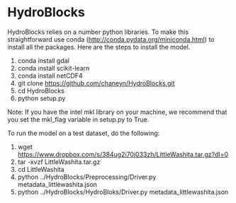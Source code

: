 HydroBlocks
==========

HydroBlocks relies on a number python libraries. To make this straightforward use conda (http://conda.pydata.org/miniconda.html) to install all the packages. Here are the steps to install the model.

1. conda install gdal
2. conda install scikit-learn
3. conda install netCDF4
4. git clone https://github.com/chaneyn/HydroBlocks.git
5. cd HydroBlocks
6. python setup.py

Note: If you have the intel mkl library on your machine, we recommend that you set the mkl_flag variable in setup.py to True.

To run the model on a test dataset, do the following:

1. wget https://www.dropbox.com/s/384ug2i70j033zh/LittleWashita.tar.gz?dl=0
2. tar -xvzf LittleWashita.tar.gz
3. cd LittleWashita
4. python ../HydroBlocks/Preprocessing/Driver.py metadata_littlewashita.json
5. python ../HydroBlocks/HydroBloks/Driver.py metadata_littlewashita.json


